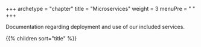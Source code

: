 +++
archetype = "chapter"
title = "Microservices"
weight = 3
menuPre = "<i class='fas fa-cogs'></i> "
+++

Documentation regarding deployment and use of our included services.

{{% children sort="title" %}}
